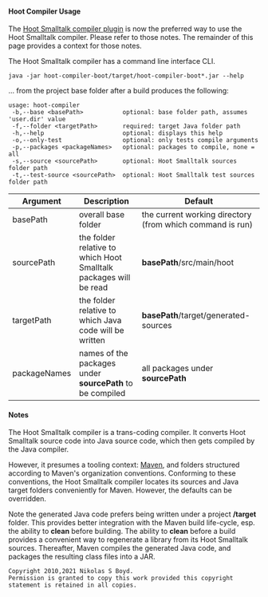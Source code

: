 #### Hoot Compiler Usage ####

The [Hoot Smalltalk compiler plugin](../hoot-maven-plugin#hoot-maven-plugin) is now the preferred way to use
the Hoot Smalltalk compiler.
Please refer to those notes. The remainder of this page provides a context for those notes.

The Hoot Smalltalk compiler has a command line interface CLI.

```shell
java -jar hoot-compiler-boot/target/hoot-compiler-boot*.jar --help
```

... from the project base folder after a build produces the following:

```
usage: hoot-compiler
 -b,--base <basePath>           optional: base folder path, assumes 'user.dir' value
 -f,--folder <targetPath>       required: target Java folder path
 -h,--help                      optional: displays this help
 -o,--only-test                 optional: only tests compile arguments
 -p,--packages <packageNames>   optional: packages to compile, none = all
 -s,--source <sourcePath>       optional: Hoot Smalltalk sources folder path
 -t,--test-source <sourcePath>  optional: Hoot Smalltalk test sources folder path
```

| **Argument** | **Description** | **Default** |
| ------------ | --------------- | ----------- |
| basePath     | overall base folder | the current working directory (from which command is run) |
| sourcePath   | the folder relative to which Hoot Smalltalk packages will be read   | **basePath**/src/main/hoot |
| targetPath   | the folder relative to which Java code will be written    | **basePath**/target/generated-sources |
| packageNames | names of the packages under **sourcePath** to be compiled | all packages under **sourcePath** |

#### Notes

The Hoot Smalltalk compiler is a trans-coding compiler.
It converts Hoot Smalltalk source code into Java source code, which then gets compiled by the Java compiler.

However, it presumes a tooling context: [Maven][maven], and folders structured according to Maven's organization conventions.
Conforming to these conventions, the Hoot Smalltalk compiler locates its sources and Java target folders conveniently for Maven.
However, the defaults can be overridden.

Note the generated Java code prefers being written under a project **/target** folder.
This provides better integration with the Maven build life-cycle, esp. the ability to **clean** before building.
The ability to **clean** before a build provides a convenient way to regenerate a library from its Hoot Smalltalk sources.
Thereafter, Maven compiles the generated Java code, and packages the resulting class files into a JAR.


```
Copyright 2010,2021 Nikolas S Boyd.
Permission is granted to copy this work provided this copyright statement is retained in all copies.
```


[maven]: https://maven.apache.org/

